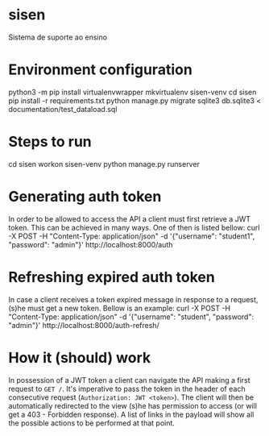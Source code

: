 # sisen
Sistema de suporte ao ensino

# Environment configuration
python3 -m pip install virtualenvwrapper
mkvirtualenv sisen-venv
cd sisen
pip install -r requirements.txt
python manage.py migrate
sqlite3 db.sqlite3 < documentation/test_dataload.sql

# Steps to run
cd sisen
workon sisen-venv
python manage.py runserver

# Generating auth token
In order to be allowed to access the API a client must first retrieve a JWT token. This can be achieved in many ways. One of then is listed bellow:
curl -X POST -H "Content-Type: application/json" -d '{"username": "student1", "password": "admin"}' http://localhost:8000/auth

# Refreshing expired auth token
In case a client receives a token expired message in response to a request, (s)he must get a new token. Bellow is an example:
curl -X POST -H "Content-Type: application/json" -d '{"username": "student", "password": "admin"}' http://localhost:8000/auth-refresh/

# How it (should) work
In possession of a JWT token a client can navigate the API making a first request to `GET /`. It's imperative to pass the token in the header of each consecutive request (`Authorization: JWT <token>`). The client will then be automatically redirected to the view (s)he has permission to access (or will get a 403 - Forbidden response). A list of links in the payload will show all the possible actions to be performed at that point.
